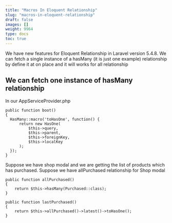 ```yaml
---
title: "Macros In Eloquent Relationship"
slug: "macros-in-eloquent-relationship"
draft: false
images: []
weight: 9964
type: docs
toc: true
---
```


We have new features for Eloquent Relationship in Laravel version 5.4.8. We can fetch a single instance of a hasMany (it is just one example) relationship by define it at on place and it will works for all relationship 

## We can fetch one instance of hasMany relationship
In our AppServiceProvider.php

    public function boot()
    {
      HasMany::macro('toHasOne', function() {
          return new HasOne(
              $this->query,
              $this->parent,
              $this->foreignKey,
              $this->localKey
          );
      });
    }

Suppose we have shop modal and we are getting the list of products which has purchased. Suppose we have allPurchased relationship for Shop modal

    public function allPurchased()
    {
        return $this->hasMany(Purchased::class);
    }

    public function lastPurchased()
    {
        return $this->allPurchased()->latest()->toHasOne();
    }

